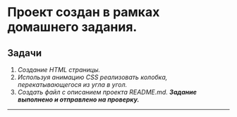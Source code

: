 **Проект создан в рамках домашнего задания.**
=====================
**Задачи**
------------------------
1. *Создание HTML страницы.*
2. *Используя анимацию CSS реализовать колобка, перекатывающегося из угла в угол.*
3. *Создать файл с описанием проекта README.md.*
***Задание выполнено и отправлено на проверку.***
---